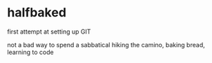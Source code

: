 # halfbaked

first attempt at setting up GIT

not a bad way to spend a sabbatical
hiking the camino, baking bread, learning to code
